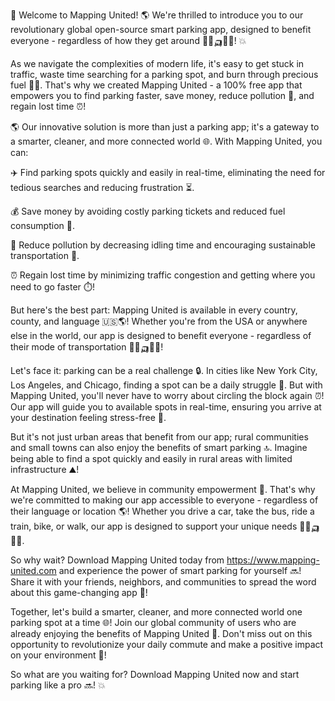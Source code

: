 🚀 Welcome to Mapping United! 🌎 We're thrilled to introduce you to our revolutionary global open-source smart parking app, designed to benefit everyone - regardless of how they get around 🚌🚂🛺️🚶‍♀️! 💥

As we navigate the complexities of modern life, it's easy to get stuck in traffic, waste time searching for a parking spot, and burn through precious fuel 🔴💸. That's why we created Mapping United - a 100% free app that empowers you to find parking faster, save money, reduce pollution 🌟, and regain lost time ⏰!

🌎 Our innovative solution is more than just a parking app; it's a gateway to a smarter, cleaner, and more connected world 🌐. With Mapping United, you can:

✈️ Find parking spots quickly and easily in real-time, eliminating the need for tedious searches and reducing frustration ⏳.

💰 Save money by avoiding costly parking tickets and reduced fuel consumption 💸.

🌟 Reduce pollution by decreasing idling time and encouraging sustainable transportation 🚗.

⏰ Regain lost time by minimizing traffic congestion and getting where you need to go faster ⏱️!

But here's the best part: Mapping United is available in every country, county, and language 🇺🇸🌎! Whether you're from the USA or anywhere else in the world, our app is designed to benefit everyone - regardless of their mode of transportation 🚌🚂🛺️🚶‍♀️!

Let's face it: parking can be a real challenge 🔒. In cities like New York City, Los Angeles, and Chicago, finding a spot can be a daily struggle 🤯. But with Mapping United, you'll never have to worry about circling the block again ⏰! Our app will guide you to available spots in real-time, ensuring you arrive at your destination feeling stress-free 🌟.

But it's not just urban areas that benefit from our app; rural communities and small towns can also enjoy the benefits of smart parking 🔝. Imagine being able to find a spot quickly and easily in rural areas with limited infrastructure ⛰️!

At Mapping United, we believe in community empowerment 💪. That's why we're committed to making our app accessible to everyone - regardless of their language or location 🌎! Whether you drive a car, take the bus, ride a train, bike, or walk, our app is designed to support your unique needs 🚌🚂🛺️🚶‍♀️.

So why wait? Download Mapping United today from https://www.mapping-united.com and experience the power of smart parking for yourself 🔜! Share it with your friends, neighbors, and communities to spread the word about this game-changing app 💬!

Together, let's build a smarter, cleaner, and more connected world one parking spot at a time 🌐! Join our global community of users who are already enjoying the benefits of Mapping United 👥. Don't miss out on this opportunity to revolutionize your daily commute and make a positive impact on your environment 🌟!

So what are you waiting for? Download Mapping United now and start parking like a pro 🔜! 💥
